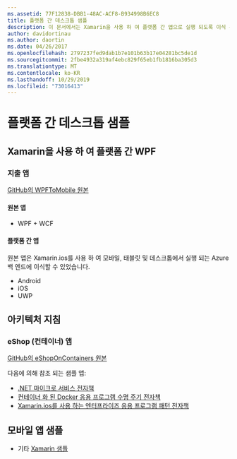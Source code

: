 ```yaml
---
ms.assetid: 77F12838-DBB1-48AC-ACF8-B934998B6EC8
title: 플랫폼 간 데스크톱 샘플
description: 이 문서에서는 Xamarin을 사용 하 여 플랫폼 간 앱으로 실행 되도록 이식 된 다양 한 샘플 응용 프로그램에 연결 합니다.
author: davidortinau
ms.author: daortin
ms.date: 04/26/2017
ms.openlocfilehash: 2797237fed9dab1b7e101b63b17e04281bc5de1d
ms.sourcegitcommit: 2fbe4932a319af4ebc829f65eb1fb1816ba305d3
ms.translationtype: MT
ms.contentlocale: ko-KR
ms.lasthandoff: 10/29/2019
ms.locfileid: "73016413"
---
```

# <a name="cross-platform-desktop-samples"></a>플랫폼 간 데스크톱 샘플

## <a name="wpf-to-cross-platform-with-xamarinforms"></a>Xamarin을 사용 하 여 플랫폼 간 WPF

### <a name="expenses-app"></a>지출 앱

[GitHub의 WPFToMobile 원본](https://github.com/nishanil/WPFToMobile)

#### <a name="original-app"></a>원본 앱

* WPF + WCF

#### <a name="cross-platform-apps"></a>플랫폼 간 앱

원본 앱은 Xamarin.ios를 사용 하 여 모바일, 태블릿 및 데스크톱에서 실행 되는 Azure 백 엔드에 이식할 수 있었습니다.

* Android
* iOS
* UWP

## <a name="architecture-guidance"></a>아키텍처 지침

### <a name="eshop-on-containers-app"></a>eShop (컨테이너) 앱

[GitHub의 eShopOnContainers 원본](https://github.com/dotnet-architecture/eShopOnContainers)

다음에 의해 참조 되는 샘플 앱:

* [.NET 마이크로 서비스 전자책](https://aka.ms/microservicesebook)
* [컨테이너 화 된 Docker 응용 프로그램 수명 주기 전자책](https://aka.ms/dockerlifecycleebook)
* [Xamarin.ios를 사용 하는 엔터프라이즈 응용 프로그램 패턴 전자책](~/xamarin-forms/enterprise-application-patterns/index.md)

## <a name="mobile-app-samples"></a>모바일 앱 샘플

* 기타 [Xamarin 샘플](https://docs.microsoft.com/samples/browse/?products=xamarin)
